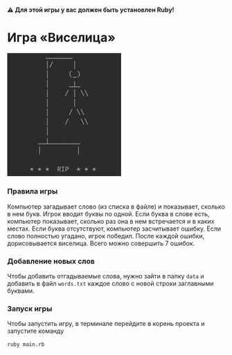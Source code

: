 #### ⚠ Для этой игры у вас должен быть установлен Ruby!
# Игра «Виселица»
![img_1.png](img_hangman_rip.png)
### Правила игры
Компьютер загадывает слово (из списка в файле) и показывает, сколько в нем букв. Игрок вводит буквы по одной. Если буква в слове есть, компьютер показывает, сколько раз она в нем встречается и в каких местах. Если буква отсутствуют, компьютер засчитывает ошибку. Если слово полностью угадано, игрок победил. После каждой ошибки, дорисовывается
виселица. Всего можно совершить 7 ошибок.

### Добавление новых слов
Чтобы добавить отгадываемые слова, нужно зайти в папку `data` и добавить в файл `words.txt` каждое слово с новой строки заглавными буквами.
### Запуск игры
Чтобы запустить игру, в терминале перейдите в корень проекта и запустите команду
```
ruby main.rb
```
